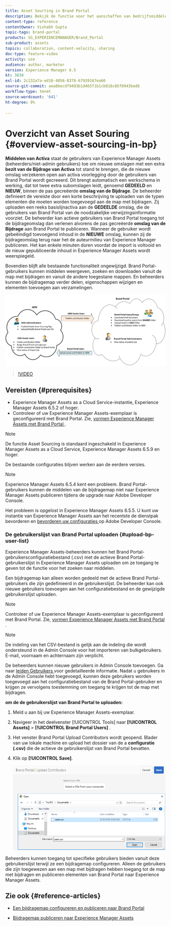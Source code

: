 ```yaml
---
title: Asset Sourting in Brand Portal
description: Bekijk de functie voor het aanschaffen van bedrijfsmiddelen die in de Adobe Experience Manager Assets Brand Portal wordt uitgebracht.
content-type: reference
contentOwner: Vishabh Gupta
topic-tags: brand-portal
products: SG_EXPERIENCEMANAGER/Brand_Portal
sub-product: assets
topics: collaboration, content-velocity, sharing
doc-type: feature-video
activity: use
audience: author, marketer
version: Experience Manager 6.5
kt: 3838
exl-id: 2c132a7a-ed10-4856-8378-67939167ea60
source-git-commit: aea8becdf9493b1d465f1b1cb818c85f8943bedb
workflow-type: tm+mt
source-wordcount: '641'
ht-degree: 0%

---
```


# Overzicht van Asset Souring {#overview-asset-sourcing-in-bp}

**Middelen van Activa** staat de gebruikers van Experience Manager Assets (beheerders/niet-admin gebruikers) toe om nieuwe omslagen met een extra **bezit van de Bijdrage van Activa** tot stand te brengen, die de nieuwe omslag verzekeren open aan activa voorlegging door de gebruikers van Brand Portal wordt gecreeerd. Dit brengt automatisch een werkschema in werking, dat tot twee extra subomslagen leidt, genoemd **GEDEELD** en **NIEUW**, binnen de pas gecreëerde **omslag van de Bijdrage**. De beheerder definieert de vereiste door een korte beschrijving te uploaden van de typen elementen die moeten worden toegevoegd aan de map met bijdragen. Zij uploaden een reeks basislijnactiva aan de **GEDEELDE** omslag, die de gebruikers van Brand Portal van de noodzakelijke verwijzingsinformatie voorziet. De beheerder kan actieve gebruikers van Brand Portal toegang tot de bijdrageomslag dan verlenen alvorens de pas gecreëerde **omslag van de Bijdrage** aan Brand Portal te publiceren. Wanneer de gebruiker wordt gebeëindigd toevoegend inhoud in de **NIEUWE** omslag, kunnen zij de bijdrageomslag terug naar het de auteurmilieu van Experience Manager publiceren. Het kan enkele minuten duren voordat de import is voltooid en de nieuw gepubliceerde inhoud in Experience Manager Assets wordt weerspiegeld.

Bovendien blijft alle bestaande functionaliteit ongewijzigd. Brand Portal-gebruikers kunnen middelen weergeven, zoeken en downloaden vanuit de map met bijdragen en vanuit de andere toegestane mappen. En beheerders kunnen de bijdragemap verder delen, eigenschappen wijzigen en elementen toevoegen aan verzamelingen.

![ Middelen van Brand Portal ](assets/asset-sourcing.png)

>[!VIDEO](https://video.tv.adobe.com/v/29365/?quality=12)

## Vereisten {#prerequisites}

* Experience Manager Assets as a Cloud Service-instantie, Experience Manager Assets 6.5.2 of hoger.
* Controleer of uw Experience Manager Assets-exemplaar is geconfigureerd met Brand Portal. Zie, [ vormen Experience Manager Assets met Brand Portal ](../using/configure-aem-assets-with-brand-portal.md).

<!--
* Ensure that your Brand Portal tenant is configured with one AEM Assets author instance.
-->

>[!NOTE]
>
>De functie Asset Sourcing is standaard ingeschakeld in Experience Manager Assets as a Cloud Service, Experience Manager Assets 6.5.9 en hoger.
>
>De bestaande configuraties blijven werken aan de eerdere versies.

>[!NOTE]
>
>Experience Manager Assets 6.5.4 kent een probleem. Brand Portal-gebruikers kunnen de middelen van de bijdragemap niet naar Experience Manager Assets publiceren tijdens de upgrade naar Adobe Developer Console.
>
>Het probleem is opgelost in Experience Manager Assets 6.5.5. U kunt uw instantie van Experience Manager Assets aan het recentste de dienstpak bevorderen en [ bevorderen uw configuraties ](https://experienceleague.adobe.com/nl/docs/experience-manager-65/content/assets/brandportal/configure-aem-assets-with-brand-portal#upgrade-integration-65) op Adobe Developer Console.

<!--

>For immediate fix on AEM 6.5.4, it is recommended to [download the hotfix](https://www.adobeaemcloud.com/content/marketplace/marketplaceProxy.html?packagePath=/content/companies/public/adobe/packages/cq650/hotfix/cq-6.5.0-hotfix-33041) and install on your author instance.
-->

<!--
## Configure Asset Sourcing {#configure-asset-sourcing}

**Asset Sourcing** is configured from within the AEM Assets author instance. The administrators can enable the Asset Sourcing feature flag configuration from the **AEM Web Console Configuration** and upload the active Brand Portal users list in **AEM Assets**.

>[!NOTE]
>
>Asset Sourcing is by default enabled on AEM Assets as a Cloud Service. The AEM administrator can directly upload the active Brand Portal users to allow them access to the Asset Sourcing feature.

>[!NOTE]
>
>Before you begin with the configuration, ensure that your AEM Assets instance is configured with Brand Portal. See, [Configure AEM Assets with Brand Portal](../using/configure-aem-assets-with-brand-portal.md). 

The following video demonstrates, how to configure Asset Sourcing on your AEM Assets author instance:

>[!VIDEO](https://video.tv.adobe.com/v/29771)
-->

<!--
### Enable Asset Sourcing {#enable-asset-sourcing}

AEM administrators can enable the Asset Sourcing feature flag from within the AEM Web Console Configuration (a.k.a Configuration Manager).

>[!NOTE]
>
>This step is not applicable for AEM Assets as a Cloud Service.


**To enable Asset Sourcing:**
1. Log in to your AEM Assets author instance and open Configuration Manager. 
Default URL: http:// localhost:4502/system/console/configMgr.
1. Search using the keyword **Asset Sourcing** to locate **[!UICONTROL Asset Sourcing Feature Flag Config]**.
1. Click **[!UICONTROL Asset Sourcing Feature Flag Config]** to open the configuration window.
1. Select the **[!UICONTROL feature.flag.active.status]** check box.
1. Click **[!UICONTROL Save]**.

![](assets/enable-asset-sourcing.png)
-->


### De gebruikerslijst van Brand Portal uploaden {#upload-bp-user-list}

Experience Manager Assets-beheerders kunnen het Brand Portal-gebruikersconfiguratiebestand (.csv) met de actieve Brand Portal-gebruikerslijst in Experience Manager Assets uploaden om ze toegang te geven tot de functie voor het zoeken naar middelen.

Een bijdragemap kan alleen worden gedeeld met de actieve Brand Portal-gebruikers die zijn gedefinieerd in de gebruikerslijst. De beheerder kan ook nieuwe gebruikers toevoegen aan het configuratiebestand en de gewijzigde gebruikerslijst uploaden.

>[!NOTE]
>
>Controleer of uw Experience Manager Assets-exemplaar is geconfigureerd met Brand Portal. Zie, [ vormen Experience Manager Assets met Brand Portal ](../using/configure-aem-assets-with-brand-portal.md).

>[!NOTE]
>
>De indeling van het CSV-bestand is gelijk aan de indeling die wordt ondersteund in de Admin Console voor het importeren van bulkgebruikers. E-mail, voornaam en achternaam zijn verplicht.

De beheerders kunnen nieuwe gebruikers in Admin Console toevoegen. Ga naar [ leiden Gebruikers ](brand-portal-adding-users.md) voor gedetailleerde informatie. Nadat u gebruikers in de Admin Console hebt toegevoegd, kunnen deze gebruikers worden toegevoegd aan het configuratiebestand van de Brand Portal-gebruiker en krijgen ze vervolgens toestemming om toegang te krijgen tot de map met bijdragen.

**om de de gebruikerslijst van Brand Portal te uploaden:**

1. Meld u aan bij uw Experience Manager Assets-exemplaar.
1. Navigeer in het deelvenster [!UICONTROL Tools] naar **[!UICONTROL Assets]** > **[!UICONTROL Brand Portal Users]** .

1. Het venster Brand Portal Upload Contributors wordt geopend.
Blader van uw lokale machine en upload het dossier van de a **configuratie (.csv)** die de actieve de gebruikerslijst van Brand Portal bevatten.
1. Klik op **[!UICONTROL Save]**.

   ![](assets/upload-user-list2.png)

Beheerders kunnen toegang tot specifieke gebruikers bieden vanuit deze gebruikerslijst terwijl ze een bijdragemap configureren. Alleen de gebruikers die zijn toegewezen aan een map met bijdragen hebben toegang tot de map met bijdragen en publiceren elementen van Brand Portal naar Experience Manager Assets.

## Zie ook {#reference-articles}

* [Een bijdragemap configureren en publiceren naar Brand Portal](brand-portal-publish-contribution-folder-to-brand-portal.md)

* [Bijdragemap publiceren naar Experience Manager Assets](brand-portal-publish-contribution-folder-to-aem-assets.md)
